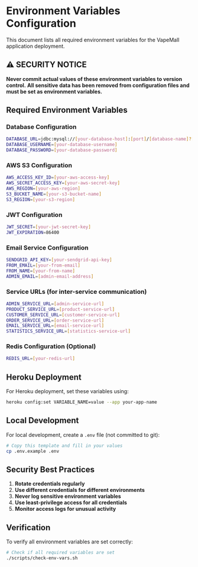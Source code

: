 # Environment Variables Configuration

This document lists all required environment variables for the VapeMall application deployment.

## ⚠️ SECURITY NOTICE
**Never commit actual values of these environment variables to version control.**
**All sensitive data has been removed from configuration files and must be set as environment variables.**

## Required Environment Variables

### Database Configuration
```bash
DATABASE_URL=jdbc:mysql://[your-database-host]:[port]/[database-name]?[connection-params]
DATABASE_USERNAME=[your-database-username]
DATABASE_PASSWORD=[your-database-password]
```

### AWS S3 Configuration
```bash
AWS_ACCESS_KEY_ID=[your-aws-access-key]
AWS_SECRET_ACCESS_KEY=[your-aws-secret-key]
AWS_REGION=[your-aws-region]
S3_BUCKET_NAME=[your-s3-bucket-name]
S3_REGION=[your-s3-region]
```

### JWT Configuration
```bash
JWT_SECRET=[your-jwt-secret-key]
JWT_EXPIRATION=86400
```

### Email Service Configuration
```bash
SENDGRID_API_KEY=[your-sendgrid-api-key]
FROM_EMAIL=[your-from-email]
FROM_NAME=[your-from-name]
ADMIN_EMAIL=[admin-email-address]
```

### Service URLs (for inter-service communication)
```bash
ADMIN_SERVICE_URL=[admin-service-url]
PRODUCT_SERVICE_URL=[product-service-url]
CUSTOMER_SERVICE_URL=[customer-service-url]
ORDER_SERVICE_URL=[order-service-url]
EMAIL_SERVICE_URL=[email-service-url]
STATISTICS_SERVICE_URL=[statistics-service-url]
```

### Redis Configuration (Optional)
```bash
REDIS_URL=[your-redis-url]
```

## Heroku Deployment

For Heroku deployment, set these variables using:
```bash
heroku config:set VARIABLE_NAME=value --app your-app-name
```

## Local Development

For local development, create a `.env` file (not committed to git):
```bash
# Copy this template and fill in your values
cp .env.example .env
```

## Security Best Practices

1. **Rotate credentials regularly**
2. **Use different credentials for different environments**
3. **Never log sensitive environment variables**
4. **Use least-privilege access for all credentials**
5. **Monitor access logs for unusual activity**

## Verification

To verify all environment variables are set correctly:
```bash
# Check if all required variables are set
./scripts/check-env-vars.sh
```
